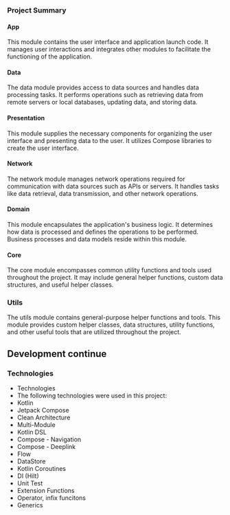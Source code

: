 ### Project Summary

#### App
This module contains the user interface and application launch code. It manages user interactions and integrates other modules to facilitate the functioning of the application.

#### Data
The data module provides access to data sources and handles data processing tasks. It performs operations such as retrieving data from remote servers or local databases, updating data, and storing data.

#### Presentation
This module supplies the necessary components for organizing the user interface and presenting data to the user. It utilizes Compose libraries to create the user interface.

#### Network
The network module manages network operations required for communication with data sources such as APIs or servers. It handles tasks like data retrieval, data transmission, and other network operations.

#### Domain
This module encapsulates the application's business logic. It determines how data is processed and defines the operations to be performed. Business processes and data models reside within this module.

#### Core
The core module encompasses common utility functions and tools used throughout the project. It may include general helper functions, custom data structures, and useful helper classes.

### Utils
The utils module contains general-purpose helper functions and tools. This module provides custom helper classes, data structures, utility functions, and other useful tools that are utilized throughout the project.

## Development continue

### Technologies

- Technologies
- The following technologies were used in this project:
- Kotlin
- Jetpack Compose
- Clean Architecture
- Multi-Module
- Kotlin DSL
- Compose - Navigation
- Compose - Deeplink
- Flow
- DataStore
- Kotlin Coroutines
- DI (Hilt)
- Unit Test
- Extension Functions
- Operator, infix funcitons
- Generics

